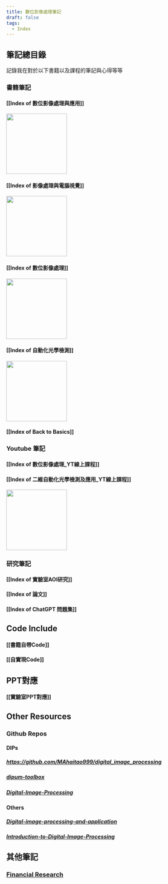 ```yaml
---
title: 數位影像處理筆記
draft: false
tags:
  - Index
---
```

## 筆記總目錄
記錄我在對於以下書籍以及課程的筆記與心得等等

### 書籍筆記
#### [[Index of 數位影像處理與應用]]
<img src="https://cf-assets1.tenlong.com.tw/images/70698/medium/EU31214.jpg" style="width:10rem">

#### [[Index of 影像處理與電腦視覺]]
<img src="https://faculty.csie.ntust.edu.tw/~klchung/images/IPCV_2015_book_pic.jpg" style="width:10rem">

#### [[Index of 數位影像處理]]
<img src="https://cf-assets1.tenlong.com.tw/images/46846/medium/21011193731087_469_m.jpg" style="width:10rem">

#### [[Index of 自動化光學檢測]]
<img src="https://www.gau-lih.com.tw/tier/ezcatfiles/gau-lih/img/pictures/2/232516_L_232516.jpg" style="width:10rem">

#### [[Index of Back to Basics]]

### Youtube 筆記
#### [[Index of 數位影像處理_YT線上課程]]
#### [[Index of 二維自動化光學檢測及應用_YT線上課程]]
<img src="https://high.deltamoocx.net/static/deltamoocx/images/banner_all.jpg" style="width:10rem">


### 研究筆記
#### [[Index of 實驗室AOI研究]]
#### [[Index of 論文]]
#### [[Index of ChatGPT 問題集]]

## Code Include
#### [[書籍自帶Code]]
#### [[自實現Code]]

## PPT對應
#### [[實驗室PPT對應]]

## Other Resources
### Github Repos
#### DIPs
##### https://github.com/MAhaitao999/digital_image_processing
##### **[dipum-toolbox](https://github.com/dipum/dipum-toolbox)**
##### [Digital-Image-Processing](https://github.com/webzhuce07/Digital-Image-Processing)

#### Others
##### **[Digital-image-processing-and-application](https://github.com/Fafa-DL/Digital-image-processing-and-application)**
##### [Introduction-to-Digital-Image-Processing](https://github.com/Wilson-ZheLin/Introduction-to-Digital-Image-Processing)

## 其他筆記
### [Financial Research](https://echoslayer.github.io/Financial-Research/)
